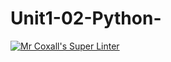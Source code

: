 # Unit1-02-Python-
[![Mr Coxall's Super Linter](https://github.com/ICS3U-C-Programming-AlexanderM/Unit1-02-Python-/workflows/Mr%20Coxall's%20Super%20Linter/badge.svg)](https://github.com/ICS3U-C-Programming-AlexanderM/Unit1-02-Python-/actions/)
